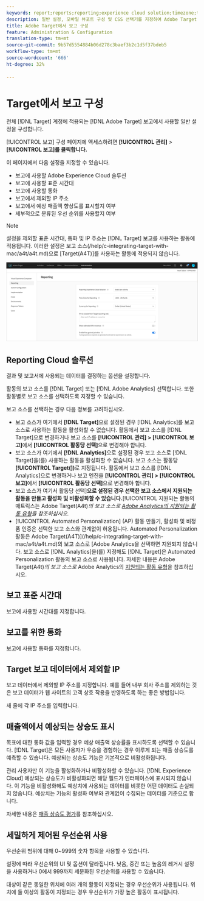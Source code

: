 ```yaml
---
keywords: report;reports;reporting;experience cloud solution;timezone;time zone;currency;exclude IPs;estimated lift in revenue;revenue;lift in revenue;fine-grained priorities;fine-grained
description: 일반 설정, 모바일 뷰포트 구성 및 CSS 선택기를 지정하여 Adobe Target VEC(Visual Experience Composer)를 구성합니다.
title: Adobe Target에서 보고 구성
feature: Administration & Configuration
translation-type: tm+mt
source-git-commit: 9b57d5554884b06d278c3baef3b2c1d5f37bdeb5
workflow-type: tm+mt
source-wordcount: '666'
ht-degree: 32%

---
```



# Target에서 보고 구성

전체 [!DNL Target] 계정에 적용되는 [!DNL Adobe Target] 보고에서 사용할 일반 설정을 구성합니다.

[!UICONTROL 보고] 구성 페이지에 액세스하려면 **[!UICONTROL 관리]** > **[!UICONTROL 보고]를 클릭합니다.**

이 페이지에서 다음 설정을 지정할 수 있습니다.

* 보고에 사용할 Adobe Experience Cloud 솔루션
* 보고에 사용할 표준 시간대
* 보고에 사용할 통화
* 보고에서 제외할 IP 주소
* 보고에서 예상 매출액 향상도를 표시할지 여부
* 세부적으로 분류된 우선 순위를 사용할지 여부

>[!NOTE]
>
>설정을 제외할 표준 시간대, 통화 및 IP 주소는 [!DNL Target] 보고를 사용하는 활동에 적용됩니다. 이러한 설정은 보고 소스(/help/c-integrating-target-with-mac/a4t/a4t.md)으로 [Target(A4T)]를 사용하는 활동에 적용되지 않습니다.

![보고 페이지](/help/administrating-target/assets/reporting.png)

## Reporting Cloud 솔루션

결과 및 보고서에 사용되는 데이터를 결정하는 옵션을 설정합니다.

활동의 보고 소스를 [!DNL Target] 또는 [!DNL Adobe Analytics] 선택합니다. 또한 활동별로 보고 소스를 선택하도록 지정할 수 있습니다.

보고 소스를 선택하는 경우 다음 정보를 고려하십시오.

* 보고 소스가 여기에서 **[!DNL Target]**&#x200B;으로 설정된 경우 [!DNL Analytics]를 보고 소스로 사용하는 활동을 활성화할 수 없습니다. 활동에서 보고 소스를 [!DNL Target]으로 변경하거나 보고 소스를 **[!UICONTROL 관리] > [!UICONTROL 보고]**&#x200B;에서 **[!UICONTROL 활동당 선택]**&#x200B;으로 변경해야 합니다.
* 보고 소스가 여기에서 **[!DNL Analytics]**&#x200B;으로 설정된 경우 보고 소스로 [!DNL Target]을(를) 사용하는 활동을 활성화할 수 없습니다. 보고 소스는 활동당 **[!UICONTROL Target(])**&#x200B;로 지정됩니다. 활동에서 보고 소스를 [!DNL Analytics]으로 변경하거나 보고 엔진을 **[!UICONTROL 관리] > [!UICONTROL 보고]**&#x200B;에서 **[!UICONTROL 활동당 선택]**&#x200B;으로 변경해야 합니다.
* 보고 소스가 여기서 활동당 선택&#x200B;]**으로 설정된 경우 선택한 보고 소스에서 지원되는 활동을 만들고 활성화 및 비활성화할 수 있습니다.**[!UICONTROL  지원되는 활동의 매트릭스는 Adobe Target(A4t)*의 보고 소스로 [Adobe Analytics의 지원되는 활동 유형](/help/c-integrating-target-with-mac/a4t/a4t.md#section_F487896214BF4803AF78C552EF1669AA)을 참조하십시오.*
* [!UICONTROL Automated Personalization] (AP) 활동 만들기, 활성화 및 비정품 인증은 선택한 보고 소스와 관계없이 허용됩니다. Automated Personalization 활동은 Adobe Target(A4T)](/help/c-integrating-target-with-mac/a4t/a4t.md)의 보고 소스로 [Adobe Analytics을 선택하면 지원되지 않습니다. 보고 소스로 [!DNL Analytics]을(를) 지정해도 [!DNL Target]은 Automated Personalization 활동의 보고 소스로 사용됩니다. 자세한 내용은 Adobe Target(A4t)*의 보고 소스로* Adobe Analytics의 [지원되는 활동 유형](/help/c-integrating-target-with-mac/a4t/a4t.md#section_F487896214BF4803AF78C552EF1669AA)을 참조하십시오.

## 보고 표준 시간대

보고에 사용할 시간대를 지정합니다.

## 보고를 위한 통화

보고에 사용할 통화를 지정합니다.

## Target 보고 데이터에서 제외할 IP

보고 데이터에서 제외할 IP 주소를 지정합니다. 예를 들어 내부 회사 주소를 제외하는 것은 보고 데이터가 웹 사이트의 고객 상호 작용을 반영하도록 하는 좋은 방법입니다.

새 줄에 각 IP 주소를 입력합니다.

## 매출액에서 예상되는 상승도 표시

목표에 대한 통화 값을 입력할 경우 예상 매출액 상승률을 표시하도록 선택할 수 있습니다. [!DNL Target]은 모든 사용자가 우승을 경험하는 경우 이루게 되는 매출 상승도를 예측할 수 있습니다. 예상되는 상승도 기능은 기본적으로 비활성화됩니다.

관리 사용자만 이 기능을 활성화하거나 비활성화할 수 있습니다. [!DNL Experience Cloud] 예상되는 상승도가 비활성화되면 해당 필드가 인터페이스에 표시되지 않습니다. 이 기능을 비활성화해도 예상치에 사용되는 데이터를 비롯한 어떤 데이터도 손실되지 않습니다. 예상치는 기능의 활성화 여부와 관계없이 수집되는 데이터를 기준으로 합니다.

자세한 내용은 [매출 상승도 평가](/help/administrating-target/r-target-account-preferences/estimating-lift-in-revenue.md)를 참조하십시오.

## 세밀하게 제어된 우선순위 사용

우선순위 범위에 대해 0~999의 숫자 항목을 사용할 수 있습니다.

설정에 따라 우선순위의 UI 및 옵션이 달라집니다. 낮음, 중간 또는 높음의 레거시 설정을 사용하거나 0에서 999까지 세분화된 우선순위를 사용할 수 있습니다.

대상이 같은 동일한 위치에 여러 개의 활동이 지정되는 경우 우선순위가 사용됩니다. 위치에 둘 이상의 활동이 지정되는 경우 우선순위가 가장 높은 활동이 표시됩니다.
